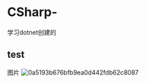 # CSharp-
学习dotnet创建的
## test

图片
![0a5193b676bfb9ea0d442fdb62c8087](https://user-images.githubusercontent.com/38341508/123515802-86034b00-d6cb-11eb-83d6-9a6c9bcb235b.jpg)
